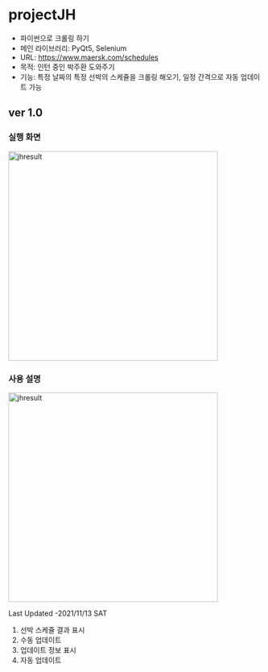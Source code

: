 # projectJH

* 파이썬으로 크롤링 하기
* 메인 라이브러리: PyQt5, Selenium
* URL: https://www.maersk.com/schedules
* 목적: 인턴 중인 박주환 도와주기
* 기능: 특정 날짜의 특정 선박의 스케쥴을 크롤링 해오기, 일정 간격으로 자동 업데이트 가능


## ver 1.0 

### 실행 화면

<img width="416" alt="jhresult" src="https://user-images.githubusercontent.com/78152114/141646688-a042a7bb-4721-4ae0-847a-ef6c634035cf.png">

### 사용 설명

<img width="416" alt="jhresult" src="https://user-images.githubusercontent.com/78152114/141647260-27852112-fd22-4485-b3c0-ac3b6a0e616a.png">

Last Updated -2021/11/13 SAT
1. 선박 스케쥴 결과 표시
2. 수동 업데이트
3. 업데이트 정보 표시
4. 자동 업데이트
